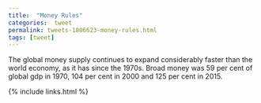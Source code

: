 ```yaml
---
title:  "Money Rules"
categories:  tweet
permalink: tweets-1806623-money-rules.html
tags: [tweet]
---
```


The global money supply
continues to expand considerably faster than the world economy, as it has
since the 1970s. Broad money was 59 per cent of global gdp in 1970, 104
per cent in 2000 and 125 per cent in 2015.


{% include links.html %}
